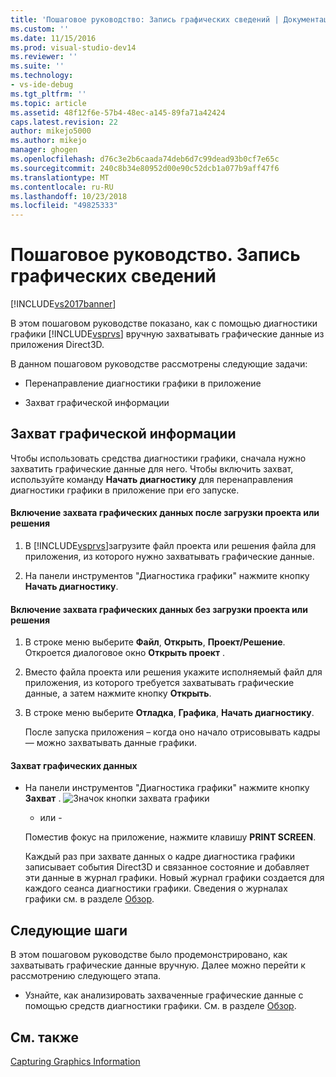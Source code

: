 ```yaml
---
title: 'Пошаговое руководство: Запись графических сведений | Документация Майкрософт'
ms.custom: ''
ms.date: 11/15/2016
ms.prod: visual-studio-dev14
ms.reviewer: ''
ms.suite: ''
ms.technology:
- vs-ide-debug
ms.tgt_pltfrm: ''
ms.topic: article
ms.assetid: 48f12f6e-57b4-48ec-a145-89fa71a42424
caps.latest.revision: 22
author: mikejo5000
ms.author: mikejo
manager: ghogen
ms.openlocfilehash: d76c3e2b6caada74deb6d7c99dead93b0cf7e65c
ms.sourcegitcommit: 240c8b34e80952d00e90c52dcb1a077b9aff47f6
ms.translationtype: MT
ms.contentlocale: ru-RU
ms.lasthandoff: 10/23/2018
ms.locfileid: "49825333"
---
```

# <a name="walkthrough-capturing-graphics-information"></a>Пошаговое руководство. Запись графических сведений
[!INCLUDE[vs2017banner](../includes/vs2017banner.md)]

В этом пошаговом руководстве показано, как с помощью диагностики графики [!INCLUDE[vsprvs](../includes/vsprvs-md.md)] вручную захватывать графические данные из приложения Direct3D.  
  
 В данном пошаговом руководстве рассмотрены следующие задачи:  
  
-   Перенаправление диагностики графики в приложение  
  
-   Захват графической информации  
  
## <a name="capturing-graphics-information"></a>Захват графической информации  
 Чтобы использовать средства диагностики графики, сначала нужно захватить графические данные для него. Чтобы включить захват, используйте команду **Начать диагностику** для перенаправления диагностики графики в приложение при его запуске.  
  
#### <a name="to-enable-the-capture-of-graphics-information-after-a-project-or-solution-is-loaded"></a>Включение захвата графических данных после загрузки проекта или решения  
  
1.  В [!INCLUDE[vsprvs](../includes/vsprvs-md.md)]загрузите файл проекта или решения файла для приложения, из которого нужно захватывать графические данные.  
  
2.  На панели инструментов "Диагностика графики" нажмите кнопку **Начать диагностику**.  
  
#### <a name="to-enable-the-capture-of-graphics-information-without-loading-a-project-or-solution"></a>Включение захвата графических данных без загрузки проекта или решения  
  
1. В строке меню выберите **Файл**, **Открыть**, **Проект/Решение**. Откроется диалоговое окно **Открыть проект** .  
  
2. Вместо файла проекта или решения укажите исполняемый файл для приложения, из которого требуется захватывать графические данные, а затем нажмите кнопку **Открыть**.  
  
3. В строке меню выберите **Отладка**, **Графика**, **Начать диагностику**.  
  
   После запуска приложения – когда оно начало отрисовывать кадры — можно захватывать данные графики.  
  
#### <a name="to-capture-graphics-information"></a>Захват графических данных  
  
- На панели инструментов "Диагностика графики" нажмите кнопку **Захват** . ![Значок кнопки захвата графики](../debugger/media/debuggingdirectxgraphics.png "DebuggingDirectXGraphics")  
  
   - или -  
  
   Поместив фокус на приложение, нажмите клавишу **PRINT SCREEN**.  
  
  Каждый раз при захвате данных о кадре диагностика графики записывает события Direct3D и связанное состояние и добавляет эти данные в журнал графики. Новый журнал графики создается для каждого сеанса диагностики графики. Сведения о журналах графики см. в разделе [Обзор](../debugger/overview-of-visual-studio-graphics-diagnostics.md).  
  
## <a name="next-steps"></a>Следующие шаги  
 В этом пошаговом руководстве было продемонстрировано, как захватывать графические данные вручную. Далее можно перейти к рассмотрению следующего этапа.  
  
-   Узнайте, как анализировать захваченные графические данные с помощью средств диагностики графики. См. в разделе [Обзор](../debugger/overview-of-visual-studio-graphics-diagnostics.md).  
  
## <a name="see-also"></a>См. также  
 [Capturing Graphics Information](../debugger/capturing-graphics-information.md)




